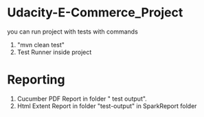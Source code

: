 # Udacity-E-Commerce_Project
you can run project with tests with commands
1. "mvn clean test" 
2. Test Runner inside project

# Reporting 
1.  Cucumber PDF Report in folder " test output".
2.  Html Extent Report in folder "test-output" in SparkReport folder
